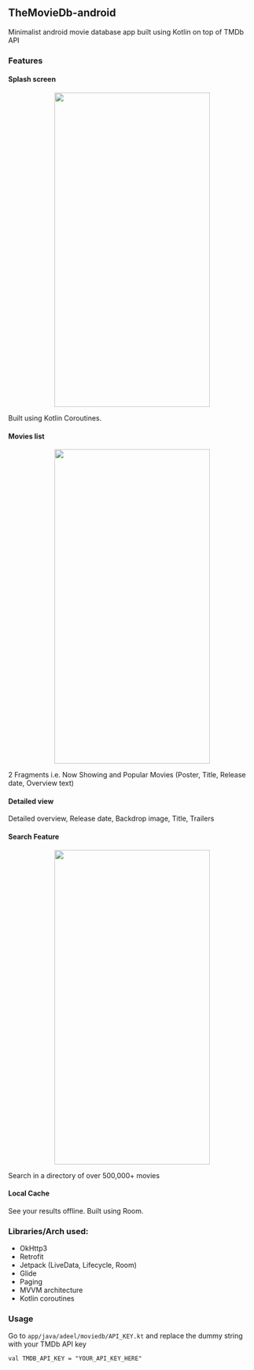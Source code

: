 ## TheMovieDb-android
Minimalist android movie database app built using Kotlin on top of TMDb API

### Features

#### Splash screen
<p align="center">
<img src="https://raw.githubusercontent.com/iadeelzafar/TheMovieDb-android/master/Screenshots/Splash%20Screen.png?token=AIY3JBF7LATVPM3SRE3S76C7HH4QE" height="640" width="316" />
</p>

Built using Kotlin Coroutines.

#### Movies list
<p align="center">
<img src="https://raw.githubusercontent.com/iadeelzafar/TheMovieDb-android/master/Screenshots/NowShowing.png?token=AIY3JBD24HWOLPJNNN3QMDC7HH4JS" height="640" width="316" />
</p>

2 Fragments i.e. Now Showing and Popular Movies (Poster, Title, Release date, Overview text)

#### Detailed view 
Detailed overview, Release date, Backdrop image, Title, Trailers

#### Search Feature
<p align="center">
<img src="https://raw.githubusercontent.com/iadeelzafar/TheMovieDb-android/master/Screenshots/Search.gif?token=AIY3JBEYDT6INYX6AHYQWRC7HH4MY" height="640" width="316" />
</p>

Search in a directory of over 500,000+ movies

#### Local Cache 
See your results offline. Built using Room.

### Libraries/Arch used:
* OkHttp3
* Retrofit
* Jetpack (LiveData, Lifecycle, Room)
* Glide
* Paging
* MVVM architecture
* Kotlin coroutines

### Usage
Go to ```app/java/adeel/moviedb/API_KEY.kt``` and replace the dummy string with your TMDb API key

``` val TMDB_API_KEY = "YOUR_API_KEY_HERE" ```
